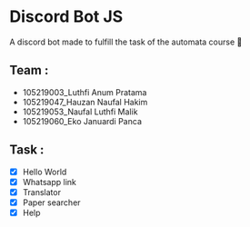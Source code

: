 # Discord Bot JS
A discord bot made to fulfill the task of the automata course :clown_face:

## Team :
* 105219003_Luthfi Anum Pratama
* 105219047_Hauzan Naufal Hakim
* 105219053_Naufal Luthfi Malik
* 105219060_Eko Januardi Panca

## Task : 
- [x] Hello World
- [x] Whatsapp link
- [x] Translator
- [x] Paper searcher
- [x] Help
